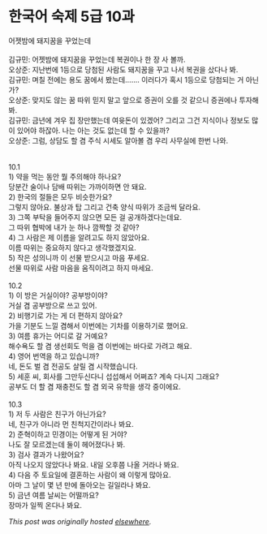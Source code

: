 # 한국어 숙제 5급 10과

<div>
<div>어젯밤에 돼지꿈을 꾸었는데</div>
<div><br></div>
<div>김규민: 어젯밤에 돼지꿈을 꾸었는데 복권이나 한 장 사 볼까.</div>
<div>오상준: 지난번에 1등으로 당첨된 사람도 돼지꿈을 꾸고 나서 복권을 샀다나 봐.</div>
<div>김규민: 며칠 전에는 용도 꿈에서 봤는데....... 이러다가 혹시 1등으로 당첨되는 거 아닌가?</div>
<div>오상준: 맞지도 않는 꿈 따위 믿지 말고 앞으로 증권이 오를 것 같으니 증권에나 투자해 봐.</div>
<div>김규민: 금년에 겨우 집 장만했는데 여윳돈이 있겠어? 그리고 그건 지식이나 정보도 많이 있어야 하잖아. 나는 아는 것도 없는데 할 수 있을까?</div>
<div>오상준: 그럼, 상담도 할 겸 주식 시세도 알아볼 겸 우리 사무실에 한번 나와.</div>
<div><br></div>
<div><br></div>
<div>10.1</div>
<div>1) 약을 먹는 동안 뭘 주의해야 하나요?</div>
<div>당분간 술이나 담배 따위는 가까이하면 안 돼요.</div>
<div>2) 한국의 절들은 모두 비슷한가요?</div>
<div>그렇지 않아요. 불상과 탑 그리고 건축 양식 따위가 조금씩 달라요.</div>
<div>3) 그쪽 부탁을 들어주지 않으면 모든 걸 공개하겠다는데요.</div>
<div>그 따위 협박에 내가 눈 하나 깜짝할 것 같아?</div>
<div>4) 그 사람은 제 이름을 알려고도 하지 않았아요.</div>
<div>이름 따위는 중요하지 않다고 생각했겠지요.</div>
<div>5) 작은 성의니까 이 선물 받으시고 마음 푸세요.</div>
<div>선물 따위로 사람 마음을 움직이려고 하지 마세요.</div>
<div><br></div>
<div>10.2</div>
<div>1) 이 방은 거실이야? 공부방이야?</div>
<div>거실 겸 공부방으로 쓰고 있어.</div>
<div>2) 비행기로 가는 게 더 편하지 않아요?</div>
<div>가을 기분도 느낄 겸해서 이번에는 기차를 이용하기로 했어요.</div>
<div>3) 여름 휴가는 어디로 갈 거예요?</div>
<div>해수욕도 할 겸 생선회도 먹을 겸 이번에는 바다로 가려고 해요.</div>
<div>4) 영어 번역을 하고 있습니까?</div>
<div>네, 돈도 벌 겸 전공도 살릴 겸 시작했습니다.</div>
<div>5) 세훈 씨, 회사를 그만두신다니 섭섭해서 어쩌죠? 계속 다니지 그래요?</div>
<div>공부도 더 할 겸 재충전도 할 겸 외국 유학을 생각 중이에요.</div>
<div><br></div>
<div>10.3</div>
<div>1) 저 두 사람은 친구가 아닌가요?</div>
<div>네, 친구가 아니라 먼 친척지간이라나 봐요.</div>
<div>2) 준혁이하고 민경이는 어떻게 된 거야?</div>
<div>나도 잘 모르겠는데 둘이 헤어졌다나 봐.</div>
<div>3) 검사 결과가 나왔어요?</div>
<div>아직 나오지 않았다나 봐요. 내일 오후쯤 나올 거라나 봐요.</div>
<div>4) 다음 주 토요일에 결혼하는 사람이 왜 이렇게 많아요.</div>
<div>아마 그 날이 몇 년 만에 돌아오는 길일라나 봐요.</div>
<div>5) 금년 여름 날씨는 어떨까요?</div>
<div>장마가 일찍 온다나 봐요.</div>
</div>


*This post was originally hosted [elsewhere](http://planspace.blogspot.com/2009/09/5-10.html).*
